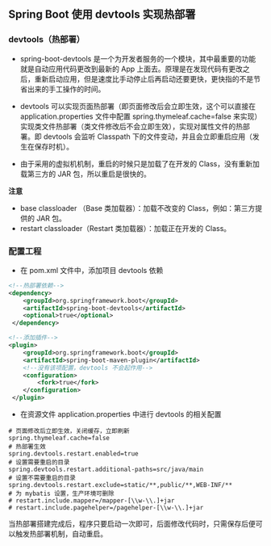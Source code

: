 ## Spring Boot 使用 devtools 实现热部署

### devtools（热部署）

- spring-boot-devtools 是一个为开发者服务的一个模块，其中最重要的功能就是自动应用代码更改到最新的 App 上面去。原理是在发现代码有更改之后，重新启动应用，但是速度比手动停止后再启动还要更快，更快指的不是节省出来的手工操作的时间。

- devtools 可以实现页面热部署（即页面修改后会立即生效，这个可以直接在 application.properties 文件中配置 spring.thymeleaf.cache=false 来实现）实现类文件热部署（类文件修改后不会立即生效），实现对属性文件的热部署。即 devtools 会监听 Classpath 下的文件变动，并且会立即重启应用（发生在保存时机）。

- 由于采用的虚拟机机制，重启的时候只是加载了在开发的 Class，没有重新加载第三方的 JAR 包，所以重启是很快的。

**注意**  
 
- base classloader （Base 类加载器）：加载不改变的 Class，例如：第三方提供的 JAR 包。
- restart classloader（Restart 类加载器）：加载正在开发的 Class。


### 配置工程

- 在 pom.xml 文件中，添加项目 devtools 依赖

```xml
<!--热部署依赖-->
<dependency>
    <groupId>org.springframework.boot</groupId>
    <artifactId>spring-boot-devtools</artifactId>
    <optional>true</optional>
 </dependency>

<!--添加插件-->
<plugin>
    <groupId>org.springframework.boot</groupId>
    <artifactId>spring-boot-maven-plugin</artifactId>
    <!--没有该项配置，devtools 不会起作用-->
    <configuration>
        <fork>true</fork>
    </configuration>
 </plugin>
```
- 在资源文件 application.properties 中进行 devtools 的相关配置

```properties
# 页面修改后立即生效，关闭缓存，立即刷新
spring.thymeleaf.cache=false
# 热部署生效
spring.devtools.restart.enabled=true
# 设置需要重启的目录
spring.devtools.restart.additional-paths=src/java/main
# 设置不需要重启的目录
spring.devtools.restart.exclude=static/**,public/**,WEB-INF/**
# 为 mybatis 设置，生产环境可删除
# restart.include.mapper=/mapper-[\\w-\\.]+jar
# restart.include.pagehelper=/pagehelper-[\\w-\\.]+jar
```
当热部署搭建完成后，程序只要启动一次即可，后面修改代码时，只需保存后便可以触发热部署机制，自动重启。
